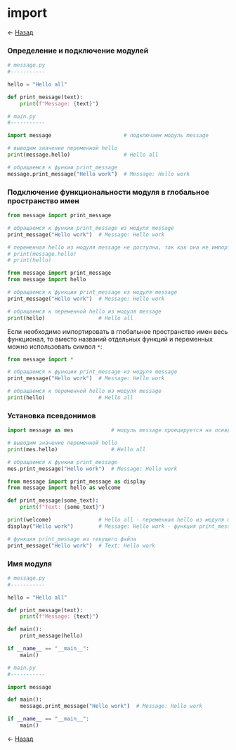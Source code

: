 # import

← [Назад][back]

### Определение и подключение модулей

```python
# message.py
#-----------

hello = "Hello all"

def print_message(text):
    print(f"Message: {text}")
```

```python
# main.py
#-----------

import message                       # подключаем модуль message

# выводим значение переменной hello
print(message.hello)                 # Hello all

# обращаемся к функии print_message
message.print_message("Hello work")  # Message: Hello work
```

### Подключение функциональности модуля в глобальное пространство имен

```python
from message import print_message

# обращаемся к функии print_message из модуля message
print_message("Hello work")  # Message: Hello work

# переменная hello из модуля message не доступна, так как она не импортирована
# print(message.hello)   
# print(hello) 
```

```python
from message import print_message
from message import hello

# обращаемся к функции print_message из модуля message
print_message("Hello work")  # Message: Hello work

# обращаемся к переменной hello из модуля message
print(hello)                 # Hello all
```

Если необходимо импортировать в глобальное пространство имен весь функционал, то вместо названий отдельных функций и
переменных можно использовать символ `*`:

```python
from message import *

# обращаемся к функции print_message из модуля message
print_message("Hello work")  # Message: Hello work

# обращаемся к переменной hello из модуля message
print(hello)                 # Hello all
```

### Установка псевдонимов

```python
import message as mes            # модуль message проецируется на псевдоним mes

# выводим значение переменной hello
print(mes.hello)                 # Hello all

# обращаемся к функии print_message
mes.print_message("Hello work")  # Message: Hello work
```

```python
from message import print_message as display
from message import hello as welcome

def print_message(some_text):
    print(f"Text: {some_text}")

print(welcome)               # Hello all - переменная hello из модуля message
display("Hello work")        # Message: Hello work - функция print_message из модуля message

# функция print_message из текущего файла
print_message("Hello work")  # Text: Hello work
```

### Имя модуля

```python
# message.py
#-----------

hello = "Hello all"

def print_message(text):
    print(f"Message: {text}")

def main():
    print_message(hello)

if __name__ == "__main__": 
    main()
```

```python
# main.py
#-----------

import message

def main(): 
    message.print_message("Hello work")  # Message: Hello work

if __name__ == "__main__":
    main()
```

← [Назад][back]

[back]: <.> "Назад к оглавлению"